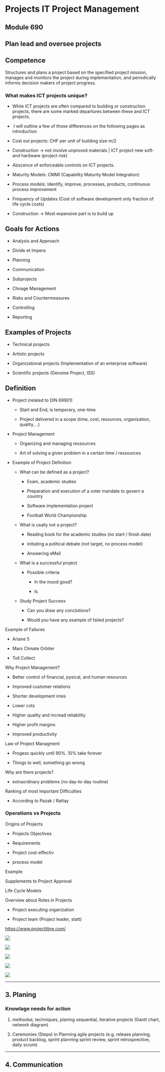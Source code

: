 # Projects IT Project Management

## Module 690

## Plan lead and oversee projects

## Competence

Structures and plans a project based on the specified project mission, manages and monitors the project during implementation, and periodically informs decision makers of project progress.

### What makes ICT projects unique?

- While ICT projects are often compared to building or construction projects, there are some marked departures between these and ICT projects.

-  I will outline a few of those differences on the following pages as introduction

- Cost out projects: CHF per unit of building size m/2

- Construction -> not involve unproved materials | ICT project new soft- and hardware (project risk)

- Abscence of enforceable controls on ICT projects. 

- Maturity Models: CMMI (Capability Maturity Model Integration)

- Process models: Identify, improve, processes, products, continuous process improvement

- Frequency of Updates (Cost of software development only fraction of life cycle costs)

- Construction -> Most expensive part is to build up

## Goals for Actions

- Analysis and Approach

- Divide et Impera

- Planning

- Communication

- Subprojects

- Chnage Management

- Risks and Countermeasures

- Controlling

- Reporting

## Examples of Projects

- Technical projects

- Artistic projects

- Organizational projects (Implementation of an enterprise software)

- Scientific projects (Genome Project, ISS)

## Definition

- Project (related to DIN 69901) 
  
  - Start and End, is temporary, one-time
  
  - Project delivered in a scope (time, cost, resources, organization, quality, ..)

- Project Management
  
  - Organizing and managing ressources
  
  - Art of solving a given problem in a certain time / ressources

- Example of Project Definition
  
  - What can be defined as a project?
    
    - Exam, academic studies
    
    - Preparation and execution of a voter mandate to govern a country
    
    - Software implementation project
    
    - Football World Championship
  
  - What is usally not a project?
    
    - Reading book for the academic studies (no start / finish date)
    
    - initiating a political debate (not target, no process model)
    
    - Answering eMail
  
  - What is a successful project
    
    - Possible criteria
      
      - In the mood good?
      
      - Is
  
  - Study Project Success
    
    - Can you draw any conclutions?
    
    - Would you have any example of failed projects?

Example of Failures

- Ariane 5

- Mars Climate Orbiter

- Toll Collect

Why Project Management?

- Better control of financial, pysical, and human resources

- Improved customer relations

- Shorter development imes

- Lower cots

- Higher quality and incread reliability

- Higher profit margins

- Improved productivity

Law of Project Managment

- Progess quickly until 90%. 10% take forever

- Things to well, something go wrong

Why are there projects?

- extraordinary problems (no day-to-day routine)

Ranking of most important Difficulties

- According to Pazak / Rattay

### Operations vs Projects

Origins of Projects

- Projects Objectives

- Requirements

- Project cost-effectiv

- process model

Example

Supplements to Project Approval

Life Cycle Models

Overview about Roles in Projects

- Project executing organization

- Project team (Project leader, statt)

https://www.projectlibre.com/

![](2022-09-14-00-05-44-image.png)

![](2022-09-14-00-20-47-image.png)

![](2022-09-14-00-21-25-image.png)

![](2022-09-14-00-21-37-image.png)

![](2022-09-14-00-21-03-image.png)

----

## 3. Planing

### Knowlage needs for action

1. methodse, techniques, planing sequential, iterative projects (Gantt chart, network diagram)

2. Ceremonies (Steps) in Planning agile projects (e.g. release planning, product backlog, sprint planning sprint review, sprint retrosprective, daily scrum)



-----

## 4. Communication






